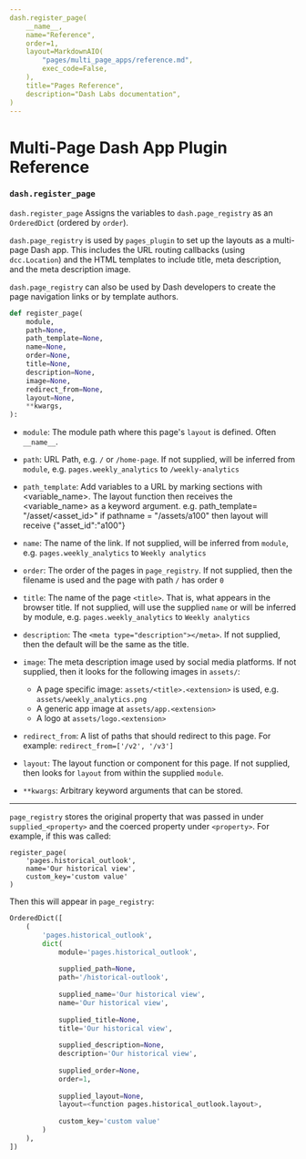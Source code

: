 ```yaml
---
dash.register_page(
    __name__,
    name="Reference",
    order=1,
    layout=MarkdownAIO(
        "pages/multi_page_apps/reference.md",
        exec_code=False,
    ),
    title="Pages Reference",
    description="Dash Labs documentation",
)
---
```


# Multi-Page Dash App Plugin Reference


### `dash.register_page`


`dash.register_page` Assigns the variables to `dash.page_registry` as an `OrderedDict` 
(ordered by `order`). 

`dash.page_registry` is used by `pages_plugin` to set up the layouts as 
a multi-page Dash app. This includes the URL routing callbacks 
(using `dcc.Location`) and the HTML templates to include title,
meta description, and the meta description image.

`dash.page_registry` can also be used by Dash developers to create the 
page navigation links or by template authors.

```python
def register_page(
    module,
    path=None,
    path_template=None,
    name=None,
    order=None,
    title=None,
    description=None,
    image=None,
    redirect_from=None,
    layout=None,
    **kwargs,
):
```


- `module`:
   The module path where this page's `layout` is defined. Often `__name__`.

- `path`:
   URL Path, e.g. `/` or `/home-page`.
   If not supplied, will be inferred from `module`,
   e.g. `pages.weekly_analytics` to `/weekly-analytics`

- `path_template`:
       Add variables to a URL by marking sections with <variable_name>. The layout function
       then receives the <variable_name> as a keyword argument.
       e.g. path_template= "/asset/<asset_id>"
            if pathname = "/assets/a100" then layout will receive {"asset_id":"a100"}

- `name`:
   The name of the link.
   If not supplied, will be inferred from `module`,
   e.g. `pages.weekly_analytics` to `Weekly analytics`

- `order`:
   The order of the pages in `page_registry`.
   If not supplied, then the filename is used and the page with path `/` has
   order `0`

- `title`:
   The name of the page `<title>`. That is, what appears in the browser title.
   If not supplied, will use the supplied `name` or will be inferred by module,
   e.g. `pages.weekly_analytics` to `Weekly analytics`

- `description`:
   The `<meta type="description"></meta>`.
   If not supplied, then the default will be the same as the title.
    
- `image`:
   The meta description image used by social media platforms.
   If not supplied, then it looks for the following images in `assets/`:
    - A page specific image: `assets/<title>.<extension>` is used, e.g. `assets/weekly_analytics.png`
    - A generic app image at `assets/app.<extension>`
    - A logo at `assets/logo.<extension>`

- `redirect_from`:
   A list of paths that should redirect to this page.
   For example: `redirect_from=['/v2', '/v3']`

- `layout`:
   The layout function or component for this page.
   If not supplied, then looks for `layout` from within the supplied `module`.

- `**kwargs`:
   Arbitrary keyword arguments that can be stored.

-----------------


`page_registry` stores the original property that was passed in under 
`supplied_<property>` and the coerced property under `<property>`. 
For example, if this was called:
```
register_page(
    'pages.historical_outlook',
    name='Our historical view',
    custom_key='custom value'
)
```
Then this will appear in `page_registry`:
```python
OrderedDict([
    (
        'pages.historical_outlook', 
        dict(
            module='pages.historical_outlook',
            
            supplied_path=None,
            path='/historical-outlook',
            
            supplied_name='Our historical view',
            name='Our historical view',
            
            supplied_title=None,
            title='Our historical view',
            
            supplied_description=None,
            description='Our historical view',
            
            supplied_order=None,
            order=1,
            
            supplied_layout=None,
            layout=<function pages.historical_outlook.layout>,
            
            custom_key='custom value'
        )
    ),
])
```